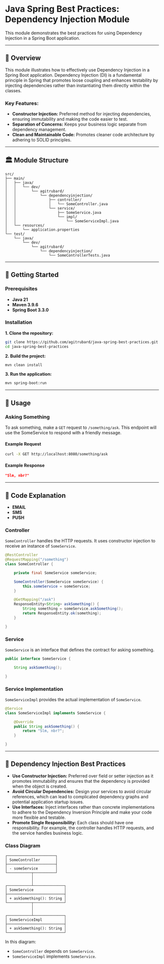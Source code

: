 # Java Spring Best Practices: Dependency Injection Module

This module demonstrates the best practices for using Dependency Injection in a Spring Boot application.

---

## 📌 Overview

This module illustrates how to effectively use Dependency Injection in a Spring Boot application. Dependency Injection (DI) is a fundamental principle in Spring that promotes loose coupling and enhances testability by injecting dependencies rather than instantiating them directly within the classes.

### Key Features:
- **Constructor Injection:** Preferred method for injecting dependencies, ensuring immutability and making the code easier to test.
- **Separation of Concerns:** Keeps your business logic separate from dependency management.
- **Clean and Maintainable Code:** Promotes cleaner code architecture by adhering to SOLID principles.

---

## 🏛️ Module Structure

```
src/
├── main/
│   ├── java/
│   │   └── dev/
│   │       └── agitrubard/
│   │           └── dependencyinjection/
│   │               ├── controller/
│   │               │   └── SomeController.java
│   │               └── service/
│   │                   ├── SomeService.java
│   │                   └── impl/
│   │                       └── SomeServiceImpl.java
│   └── resources/
│       └── application.properties
└── test/
    └── java/
        └── dev/
            └── agitrubard/
                └── dependencyinjection/
                    └── SomeControllerTests.java
```

---

## 🚀 Getting Started

### Prerequisites
- **Java 21**
- **Maven 3.9.6**
- **Spring Boot 3.3.0**

### Installation
**1. Clone the repository:**
```bash
git clone https://github.com/agitrubard/java-spring-best-practices.git
cd java-spring-best-practices
```
**2. Build the project:**
```bash
mvn clean install
```
**3. Run the application:**
```bash
mvn spring-boot:run
```

---

## 📄 Usage

### Asking Something
To ask something, make a `GET` request to `/something/ask`. This endpoint will use the SomeService to respond with a friendly message.

#### Example Request
```bash
curl -X GET http://localhost:8080/something/ask
```

#### Example Response
```json
"Slm, nbr?"
```

---

## 📘 Code Explanation
- **EMAIL**
- **SMS**
- **PUSH**

### Controller
`SomeController` handles the HTTP requests. It uses constructor injection to receive an instance of `SomeService`.

```java
@RestController
@RequestMapping("/something")
class SomeController {

    private final SomeService someService;

    SomeController(SomeService someService) {
        this.someService = someService;
    }

    @GetMapping("/ask")
    ResponseEntity<String> askSomething() {
        String something = someService.askSomething();
        return ResponseEntity.ok(something);
    }

}
```

### Service
`SomeService` is an interface that defines the contract for asking something.

```java
public interface SomeService {

    String askSomething();

}
```

### Service Implementation
`SomeServiceImpl` provides the actual implementation of `SomeService`.

```java
@Service
class SomeServiceImpl implements SomeService {

    @Override
    public String askSomething() {
        return "Slm, nbr?";
    }

}
```

---

## 📙 Dependency Injection Best Practices


- **Use Constructor Injection:** Preferred over field or setter injection as it promotes immutability and ensures that the dependency is provided when the object is created.
- **Avoid Circular Dependencies:** Design your services to avoid circular references, which can lead to complicated dependency graphs and potential application startup issues.
- **Use Interfaces:** Inject interfaces rather than concrete implementations to adhere to the Dependency Inversion Principle and make your code more flexible and testable.
- **Promote Single Responsibility:** Each class should have one responsibility. For example, the controller handles HTTP requests, and the service handles business logic.

### Class Diagram
```plaintext
┌──────────────────────┐
│ SomeController       │
├──────────────────────┤
│ - someService        │
└───────────┬──────────┘
            │
            │
┌───────────┴──────────────┐
│ SomeService              │
├──────────────────────────┤
│ + askSomething(): String │
└───────────┬──────────────┘
            │
            │
┌───────────┴──────────────┐
│ SomeServiceImpl          │
├──────────────────────────┤
│ + askSomething(): String │
└──────────────────────────┘
```

In this diagram:

- `SomeController` depends on `SomeService`.
- `SomeServiceImpl` implements `SomeService`.